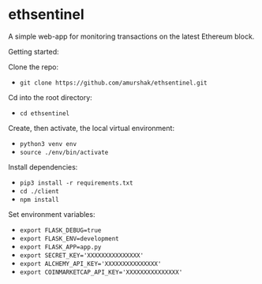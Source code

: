 # ethsentinel
A simple web-app for monitoring transactions on the latest Ethereum block.

Getting started:

Clone the repo:
- `git clone https://github.com/amurshak/ethsentinel.git`

Cd into the root directory:
- `cd ethsentinel`

Create, then activate, the local virtual environment:
- `python3 venv env`
- `source ./env/bin/activate`

Install dependencies:
- `pip3 install -r requirements.txt`
- `cd ./client`
- `npm install`

Set environment variables:
- `export FLASK_DEBUG=true`
- `export FLASK_ENV=development`
- `export FLASK_APP=app.py`
- `export SECRET_KEY='XXXXXXXXXXXXXXX'`
- `export ALCHEMY_API_KEY='XXXXXXXXXXXXXXX'`
- `export COINMARKETCAP_API_KEY='XXXXXXXXXXXXXXX'`